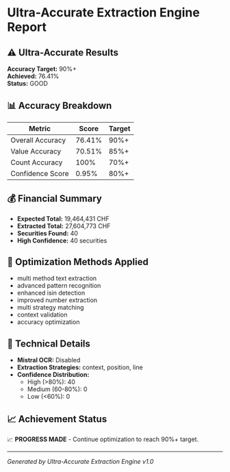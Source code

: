 # Ultra-Accurate Extraction Engine Report

## ⚠️ Ultra-Accurate Results
**Accuracy Target:** 90%+  
**Achieved:** 76.41%  
**Status:** GOOD

## 📊 Accuracy Breakdown
| Metric | Score | Target |
|--------|-------|--------|
| Overall Accuracy | 76.41% | 90%+ |
| Value Accuracy | 70.51% | 85%+ |
| Count Accuracy | 100% | 70%+ |
| Confidence Score | 0.95% | 80%+ |

## 💰 Financial Summary
- **Expected Total:** 19,464,431 CHF
- **Extracted Total:** 27,604,773 CHF
- **Securities Found:** 40
- **High Confidence:** 40 securities

## 🚀 Optimization Methods Applied
- multi method text extraction
- advanced pattern recognition
- enhanced isin detection
- improved number extraction
- multi strategy matching
- context validation
- accuracy optimization

## 🔧 Technical Details
- **Mistral OCR:** Disabled
- **Extraction Strategies:** context, position, line
- **Confidence Distribution:** 
  - High (>80%): 40
  - Medium (60-80%): 0
  - Low (<60%): 0

## 📈 Achievement Status
📈 **PROGRESS MADE** - Continue optimization to reach 90%+ target.

---
*Generated by Ultra-Accurate Extraction Engine v1.0*